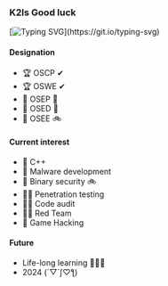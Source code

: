 ### K2ls Good luck

[![Typing SVG](https://readme-typing-svg.demolab.com?font=&pause=1000&color=00FF00&background=000000&vCenter=true&random=false&width=435&lines=%E2%AC%9B%3E+Are+you+sure+you+want+to+delete+the+backdoor.)](https://git.io/typing-svg)

#### Designation
- 🏆 OSCP ✔
- 🏆 OSWE ✔
- 🛶 OSEP 🚗
- 🛶 OSED 🚗
- 🛶 OSEE 🚲

#### Current interest
- 📕 C++
- 📕 Malware development
- 📕 Binary security 🚲
- 🐱‍👤 Penetration testing
- 🐱‍👤 Code audit
- 🐱‍👤 Red Team
- 🙌 Game Hacking

#### Future
- Life-long learning 🙌🙌🙌
- 2024 (´▽`ʃ♡ƪ)
